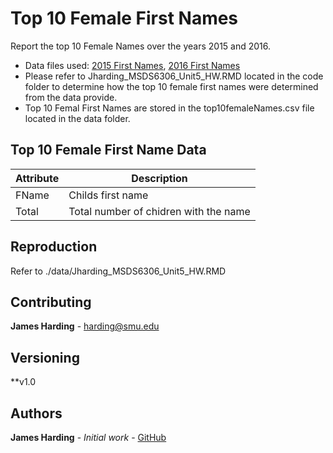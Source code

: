 # Top 10 Female First Names

Report the top 10 Female Names over the years 2015 and 2016.
- Data files used: [2015 First Names](./data/yob2015.txt), [2016 First Names](./data/yob2016.txt) 
- Please refer to Jharding_MSDS6306_Unit5_HW.RMD located in the code folder to determine how the top 10 female first names were determined from the data provide.  
- Top 10 Femal First Names are stored in the top10femaleNames.csv file located in the data folder. 

## Top 10 Female First Name Data

|  Attribute  | Description |
| -------------|-----------------|
| FName | Childs first name |
| Total | Total number of chidren with the name |

## Reproduction

Refer to ./data/Jharding_MSDS6306_Unit5_HW.RMD


## Contributing

**James Harding** - harding@smu.edu

## Versioning

**v1.0

## Authors

**James Harding** - *Initial work* - [GitHub](https://github.com/jth1911)
 